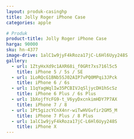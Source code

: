 ```yaml
---
layout: produk-casinghp
title: Jolly Roger iPhone Case
categories: apple

# Produk
product-title: Jolly Roger iPhone Case
harga: 90000
sku: hn-4377
image-drive: 1alC1w9jyF4kRoza17jC-L6Hl6Uyy248S
gallery:
  - url: 1ZtyHxXd9c1AXR68i_f0GRt7xs716l5c5
    title: iPhone 5 / 5s / SE
  - url: 1LoRQcG1BNb5SJ02AIP7vPQ0MPqi3JPck
    title: iPhone 6 / 6s
  - url: 11qYagWqlIw35PCBIVJqSljycDH1hScSz
    title: iPhone 6 Plus / 6s Plus
  - url: 1bXojfYcFG9-t_V6yyDxcnkimHDY7P7AX
    title: iPhone 7 / 8
  - url: 1Pt5gizcYCnX4nr-wiTwHVGvfir2GM5_M
    title: iPhone 7 Plus / 8 Plus
  - url: 1alC1w9jyF4kRoza17jC-L6Hl6Uyy248S
    title: iPhone X
---
```

